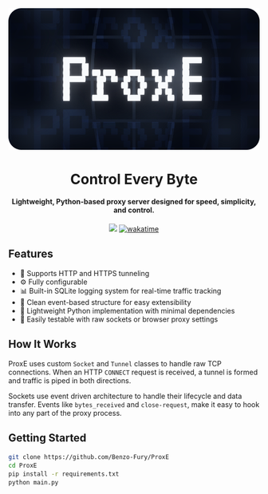 <div align="center">
    <img src="https://raw.githubusercontent.com/Benzo-Fury/ProxE/refs/heads/master/public/images/banner-rounded.png" width="900px">
    <h1>Control Every Byte</h1>
    <h4>
        Lightweight, Python-based proxy server designed for speed, simplicity, and control.
    </h4>
</div>

<div align="center" styles="margin-top: 10px">
    <img src="https://img.shields.io/badge/open-source-brightgreen" />
    <a href="https://wakatime.com/badge/user/562ef0a6-af5f-4e3d-b92f-23fc331558ea/project/77366a07-9ee3-414d-90a2-78da4e6fbfa1"><img src="https://wakatime.com/badge/user/562ef0a6-af5f-4e3d-b92f-23fc331558ea/project/77366a07-9ee3-414d-90a2-78da4e6fbfa1.svg" alt="wakatime"></a>
</div>


## Features

- 🔄 Supports HTTP and HTTPS tunneling 
- ⚙️ Fully configurable
- 📊 Built-in SQLite logging system for real-time traffic tracking
- 🧱 Clean event-based structure for easy extensibility
- 🐍 Lightweight Python implementation with minimal dependencies
- 🧪 Easily testable with raw sockets or browser proxy settings

## How It Works

ProxE uses custom `Socket` and `Tunnel` classes to handle raw TCP connections. When an HTTP `CONNECT` request is received, a tunnel is formed and traffic is piped in both directions.

Sockets use event driven architecture to handle their lifecycle and data transfer. Events like `bytes_received` and `close-request`, make it easy to hook into any part of the proxy process.


## Getting Started

```bash
git clone https://github.com/Benzo-Fury/ProxE
cd ProxE
pip install -r requirements.txt
python main.py
```